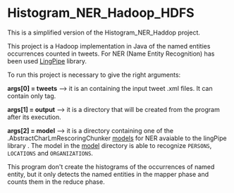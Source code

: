 # Histogram_NER_Hadoop_HDFS

This is a simplified version of the Histogram_NER_Haddop project.

This project is a Hadoop implementation in Java of the named entities occurrences counted in tweets. For NER (Name Entity Recognition) has been used [LingPipe](http://alias-i.com/lingpipe/demos/tutorial/read-me.html) library.

To run this project is necessary to give the right arguments:

**args[0] = tweets** --> it is an containing the input tweet .xml files. It can contain only <TweetText> tag.
  
**args[1] = output** --> it is a directory that will be created from the program after its execution.

**args[2] = model** --> it is a directory containing one of the .AbstractCharLmRescoringChunker [models](http://alias-i.com/lingpipe/web/models.html) for NER avaiable to the lingPipe library . The model in the [model](https://github.com/parallel18computing/Histogram_NER_Hadoop_HDFS/tree/master/model) directory is able to recognize `PERSONS`, `LOCATIONS` and `ORGANIZATIONS`.


This program don't create the histograms of the occurrences of named entity, but it only detects the named entities in the mapper phase and counts them in the reduce phase. 


